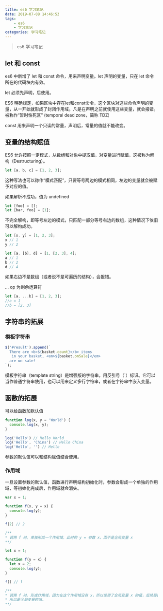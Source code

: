 ```yaml
---
title: es6 学习笔记
date: 2019-07-08 14:46:53
tags: 
    - es6
    - 学习笔记
categories: 学习笔记
---
```


> es6 学习笔记

<!-- more -->

## let 和 const

es6 中新增了 let 和 const 命令，用来声明变量。let 声明的变量，只在 let 命令所在的代码块内有效。

let 必须先声明，后使用。

ES6 明确规定，如果区块中存在let和const命令，这个区块对这些命令声明的变量，从一开始就形成了封闭作用域。凡是在声明之前就使用这些变量，就会报错。被称作“暂时性死区” (temporal dead zone，简称 TDZ)

const 用来声明一个只读的常量，声明后，常量的值就不能改变。

## 变量的结构赋值

ES6 允许按照一定模式，从数组和对象中提取值，对变量进行赋值，这被称为解构（Destructuring）。

```javascript
let [a, b, c] = [1, 2, 3];
```

这种写法也可以称作“模式匹配”，只要等号两边的模式相同，左边的变量就会被赋予对应的值。

如果解析不成功，值为 undefined

```javascript
let [foo] = [];
let [bar, foo] = [1];
```

不完全解构，即等号左边的模式，只匹配一部分等号右边的数组，这种情况下依旧可以解构成功。

```javascript
let [x, y] = [1, 2, 3];
x // 1
y // 2

let [a, [b], d] = [1, [2, 3], 4];
a // 1
b // 2
d // 4
```

如果右边不是数组（或者说不是可遍历的结构），会报错。

... op 为剩余运算符

```javascript
let [a, ...b] = [1, 2, 3];
//a = 1
//b = [2, 3]
```

## 字符串的拓展

### 模板字符串

```javascript
$('#result').append(`
  There are <b>${basket.count}</b> items
   in your basket, <em>${basket.onSale}</em>
  are on sale!
`);
```

模板字符串（template string）是增强版的字符串，用反引号（`）标识。它可以当作普通字符串使用，也可以用来定义多行字符串，或者在字符串中嵌入变量。

## 函数的拓展

可以给函数加默认值

```javascript
function log(x, y = 'World') {
  console.log(x, y);
}

log('Hello') // Hello World
log('Hello', 'China') // Hello China
log('Hello', '') // Hello
```

参数的默认值可以和结构赋值结合使用。

### 作用域

一旦设置参数的默认值，函数进行声明结构初始化时，参数会形成一个单独的作用域，等初始化完成后，作用域就会消失。

```javascript
var x = 1;

function f(x, y = x) {
  console.log(y);
}

f(2) // 2

/**
* 调用 f 时，单独形成一个作用域，此时的 y = 参数 x，而不是全局变量 x
**/

let x = 1;

function f(y = x) {
  let x = 2;
  console.log(y);
}

f() // 1

/**
* 调用 f 时，形成作用域，因为在这个作用域没有 x，所以使用了全局变量 x 的值，后续局部变量影响不到全部变量的值
* 所以是全局变量的值。
**/
```

